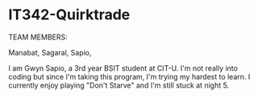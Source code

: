 # IT342-Quirktrade

TEAM MEMBERS:

Manabat, 
Sagaral,
Sapio,

I am Gwyn Sapio, a 3rd year BSIT student at CIT-U.
I'm not really into coding but since I'm taking this program, I'm trying my hardest to learn.
I currently enjoy playing "Don't Starve" and I'm still stuck at night 5.



